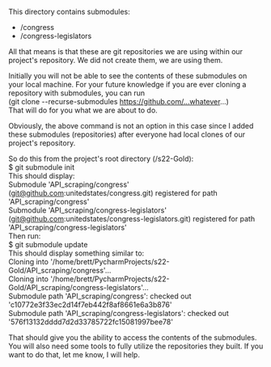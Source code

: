 This directory contains submodules:
- /congress
- /congress-legislators

All that means is that these are git repositories we are using within our 
project's repository.
We did not create them, we are using them.

Initially you will not be able to see the contents of these submodules on 
your local machine. For your future knowledge if you are ever cloning a 
repository with submodules, you can run <br>
(git clone --recurse-submodules https://github.com/...whatever...) <br>
That will do for you what we are about to do.

Obviously, the above command is not an option in this case since I added 
these submodules (repositories) after everyone had local clones of our 
project's repository.

So do this from the project's root directory (/s22-Gold): <br>
$ git submodule init <br>
This should display: <br>
Submodule 'API_scraping/congress' (git@github.com:unitedstates/congress.git) registered for path 'API_scraping/congress' <br>
Submodule 'API_scraping/congress-legislators' (git@github.com:unitedstates/congress-legislators.git) registered for path 'API_scraping/congress-legislators' <br>
Then run: <br>
$ git submodule update <br>
This should display something similar to: <br>
Cloning into '/home/brett/PycharmProjects/s22-Gold/API_scraping/congress'... <br>
Cloning into '/home/brett/PycharmProjects/s22-Gold/API_scraping/congress-legislators'... <br>
Submodule path 'API_scraping/congress': checked out 'c10772e3f33ec2d14f7eb442f8af8661e6a3b876' <br>
Submodule path 'API_scraping/congress-legislators': checked out '576f13132dddd7d2d33785722fc15081997bee78' <br>

That should give you the ability to access the contents of the submodules.
You will also need some tools to fully utilize the repositories they built. 
If you want to do that, let me know, I will help.
